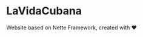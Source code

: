 # LaVidaCubana
Website based on Nette Framework, created with <g-emoji alias="heart" fallback-src="https://assets-cdn.github.com/images/icons/emoji/unicode/2764.png">❤️</g-emoji>
